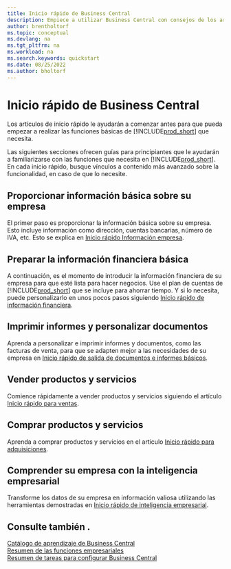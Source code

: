 ```yaml
---
title: Inicio rápido de Business Central
description: Empiece a utilizar Business Central con consejos de los artículos de inicio rápido y consejos que le ayudarán a rellenar los primeros campos críticos.
author: brentholtorf
ms.topic: conceptual
ms.devlang: na
ms.tgt_pltfrm: na
ms.workload: na
ms.search.keywords: quickstart
ms.date: 08/25/2022
ms.author: bholtorf
---
```


# Inicio rápido de Business Central

Los artículos de inicio rápido le ayudarán a comenzar antes para que pueda empezar a realizar las funciones básicas de [!INCLUDE[prod_short](includes/prod_short.md)] que necesita.

Las siguientes secciones ofrecen guías para principiantes que le ayudarán a familiarizarse con las funciones que necesita en [!INCLUDE[prod_short](includes/prod_short.md)]. En cada inicio rápido, busque vínculos a contenido más avanzado sobre la funcionalidad, en caso de que lo necesite.

## Proporcionar información básica sobre su empresa

El primer paso es proporcionar la información básica sobre su empresa. Esto incluye información como dirección, cuentas bancarias, número de IVA, etc. Esto se explica en [Inicio rápido Información empresa](quick-start-company-information.md).

## Preparar la información financiera básica

A continuación, es el momento de introducir la información financiera de su empresa para que esté lista para hacer negocios. Use el plan de cuentas de [!INCLUDE[prod_short](includes/prod_short.md)] que se incluye para ahorrar tiempo. Y si lo necesita, puede personalizarlo en unos pocos pasos siguiendo [Inicio rápido de información financiera](quick-start-financial-information.md).

<!--
## Financial Basics

Financial Information  
(chart of accounts, but explained for non-accountants)
-->

## Imprimir informes y personalizar documentos

Aprenda a personalizar e imprimir informes y documentos, como las facturas de venta, para que se adapten mejor a las necesidades de su empresa en [Inicio rápido de salida de documentos e informes básicos](quick-start-reports-and-documents.md).

<!-- Reports and Documents  
(final reports, but also documents - how do I style invoices to work better for me?)
-->

## Vender productos y servicios

Comience rápidamente a vender productos y servicios siguiendo el artículo [Inicio rápido para ventas](quick-start-sell-products-and-services.md).

<!--
(customer, items, things on stock or not, orders versus invoices, get paid on time, etc.)
-->

## Comprar productos y servicios

Aprenda a comprar productos y servicios en el artículo [Inicio rápido para adquisiciones](quick-start-procurement.md).  

<!--
(buy stuff, register in inventory, pay vendor)
-->

## Comprender su empresa con la inteligencia empresarial

Transforme los datos de su empresa en información valiosa utilizando las herramientas demostradas en [Inicio rápido de inteligencia empresarial](quick-start-business-intelligence.md).

<!--
Business Intelligence  
(reports)
-->

## Consulte también .

[Catálogo de aprendizaje de Business Central](readiness/readiness-learning-catalog.md)  
[Resumen de las funciones empresariales](across-business-functionality.md)  
[Resumen de tareas para configurar Business Central](setup.md)  
